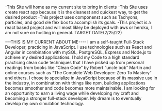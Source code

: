 -This Site will home as my current site to bring in clients
-This Site uses create react app because it is the cleanest and quickest way, to get the desired product
-This project uses componenst such as Tachyons, particles, and good ole flex box to accomplish its goals.
-This project is a react based project and will most likley be deployed with aws or heroku, I am not sure on hosting in general. TARGET DATE(2/25/22)









---THIS IS MY CURRENT ABOUT ME----
I am a self-taught Full-Stack Developer, practicing in JavaScript. 
I use technologies such as React and Angular in combination with mySQL,
PostgreSQL, Express and Node.js to achieve my desired applications. 
I hold my Code to a high standard practicing clean code techniques 
that I have picked up from personal readings from books like “Clean Code” 
by Robert “uncle bob” Martin and online courses such as 
“The Complete Web Developer: Zero To Mastery” and others. 
I chose to specialize in JavaScript because of its massive use in the industry, 
in combination with things like npm, building applications becomes 
smoother and code becomes more maintainable. 
I am looking for an opportunity to earn a living wage while developing my craft 
and becoming a stronger full-stack developer. My dream is to eventually 
develop my own simulation technology.
